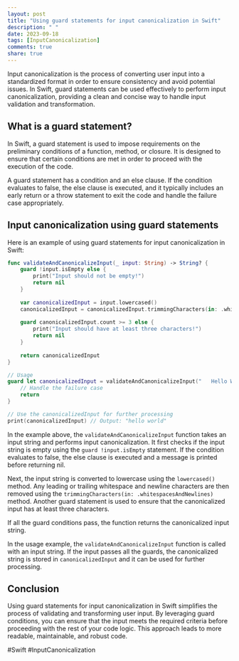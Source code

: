 ```yaml
---
layout: post
title: "Using guard statements for input canonicalization in Swift"
description: " "
date: 2023-09-18
tags: [InputCanonicalization]
comments: true
share: true
---
```


Input canonicalization is the process of converting user input into a standardized format in order to ensure consistency and avoid potential issues. In Swift, guard statements can be used effectively to perform input canonicalization, providing a clean and concise way to handle input validation and transformation.

## What is a guard statement?

In Swift, a guard statement is used to impose requirements on the preliminary conditions of a function, method, or closure. It is designed to ensure that certain conditions are met in order to proceed with the execution of the code. 

A guard statement has a condition and an else clause. If the condition evaluates to false, the else clause is executed, and it typically includes an early return or a throw statement to exit the code and handle the failure case appropriately.

## Input canonicalization using guard statements

Here is an example of using guard statements for input canonicalization in Swift:

```swift
func validateAndCanonicalizeInput(_ input: String) -> String? {
    guard !input.isEmpty else {
        print("Input should not be empty!")
        return nil
    }
    
    var canonicalizedInput = input.lowercased()
    canonicalizedInput = canonicalizedInput.trimmingCharacters(in: .whitespacesAndNewlines)
    
    guard canonicalizedInput.count >= 3 else {
        print("Input should have at least three characters!")
        return nil
    }
    
    return canonicalizedInput
}

// Usage
guard let canonicalizedInput = validateAndCanonicalizeInput("   Hello World   ") else {
    // Handle the failure case
    return
}

// Use the canonicalizedInput for further processing
print(canonicalizedInput) // Output: "hello world"
```

In the example above, the `validateAndCanonicalizeInput` function takes an input string and performs input canonicalization. It first checks if the input string is empty using the `guard !input.isEmpty` statement. If the condition evaluates to false, the else clause is executed and a message is printed before returning nil.

Next, the input string is converted to lowercase using the `lowercased()` method. Any leading or trailing whitespace and newline characters are then removed using the `trimmingCharacters(in: .whitespacesAndNewlines)` method. Another guard statement is used to ensure that the canonicalized input has at least three characters.

If all the guard conditions pass, the function returns the canonicalized input string.

In the usage example, the `validateAndCanonicalizeInput` function is called with an input string. If the input passes all the guards, the canonicalized string is stored in `canonicalizedInput` and it can be used for further processing.

## Conclusion

Using guard statements for input canonicalization in Swift simplifies the process of validating and transforming user input. By leveraging guard conditions, you can ensure that the input meets the required criteria before proceeding with the rest of your code logic. This approach leads to more readable, maintainable, and robust code. 

#Swift #InputCanonicalization